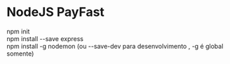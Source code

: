 <h1>NodeJS PayFast</h1>

npm init <br>
npm install --save express <br>
npm install -g nodemon (ou --save-dev para desenvolvimento , -g é global somente) <br>
